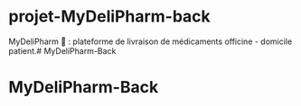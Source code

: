 # projet-MyDeliPharm-back

MyDeliPharm 💊 : plateforme de livraison de médicaments officine - domicile patient.# MyDeliPharm-Back
# MyDeliPharm-Back
